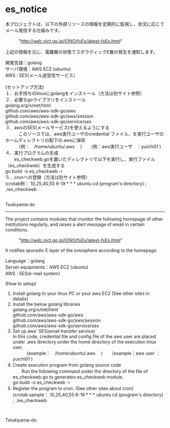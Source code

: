 # es_notice
本プロジェクトは、以下の外部リソースの情報を定期的に監視し、状況に応じてメール発信する仕組みです。

　　　"http://wdc.nict.go.jp/IONO/fxEs/latest-fxEs.html" 

上記の情報を元に、電離層の状態でスポラディックE層の発生を通知します。


開発言語：golang <br />
サーバ環境：AWS EC2 (ubuntu)<br />
AWS :  SES(メール送受信サービス）<br />
<br />
(セットアップ方法)<br />
１．お手持ちのlinuxにgolangをインストール（方法は別サイト参照）<br />
２．必要なgoライブラリをインストール<br />
<space>    golang.org/x/net/html<br />
<space>    github.com/aws/aws-sdk-go/aws<br />
<space>    github.com/aws/aws-sdk-go/aws/session<br />
<space>    github.com/aws/aws-sdk-go/service/ses<br />
３．awsのSES(メールサービス)を使えるようにする<br />
<space>　　　このソースでは、aws実行ユーザのcredential ファイル、を実行ユーザのホームディレクトリの配下の.awsに保存<br />
<space>　　　（例：　/home/ubuntu/.aws 　)　　（例：aws実行ユーザ　：yuichi01 )<br />
４．実行プログラムの生成　<br />
<space>　　es_checkweb.goを置いたディレクトリで以下を実行し、実行ファイル（es_checkweb）を生成する<br />
<space>    go build -o es_checkweb -i<br />
５．cronへの登録（方法は別サイト参照）　<br />
<space>       (crotab例：  10,25,40,55 6-19 * * * ubuntu cd (program's directory) ; ./es_checkweb <br />

<br />
Tsukiyama-do

---------------------------

The project contains modules that monitor the following homepage of other institutions regularly, and raises a alert message of email in certain conditions.

　　　"http://wdc.nict.go.jp/IONO/fxEs/latest-fxEs.html" 

It notifies sporadic E layer of the ionosphere according to the homepage.


Language：golang <br />
Server equipments：AWS EC2 (ubuntu)<br />
AWS :  SES(e-mail system）<br />

(How to setup)<br />
1. Install golang to your linux PC or your aws EC2  (See other sites in details)<br />
2. Install the below golang libraries<br />
<space>    golang.org/x/net/html<br />
<space>    github.com/aws/aws-sdk-go/aws<br />
<space>    github.com/aws/aws-sdk-go/aws/session<br />
<space>    github.com/aws/aws-sdk-go/service/ses<br />
3. Set up aws' SES(email transfer service)<br />
<space>In this code, credential file and config file of the aws user are placed under .aws directory under the home directory of the execution linux user.<br />
<space>　　　（example：　/home/ubuntu/.aws 　)　　（example：aws user ：yuichi01 )<br />
4. Create execution program from golang source code　<br />
<space>　　Run the following command under the directory of the file of es_checkweb.go to generateo es_checkweb module.<br />
<space>    go build -o es_checkweb -i<br />
5. Register the program to cron. (See other sites about cron)　<br />
<space>       (crotab sample：  10,25,40,55 6-19 * * * ubuntu cd (program's directory) ; ./es_checkweb <br />
<space>    
<br />

Tstukiyama-do
